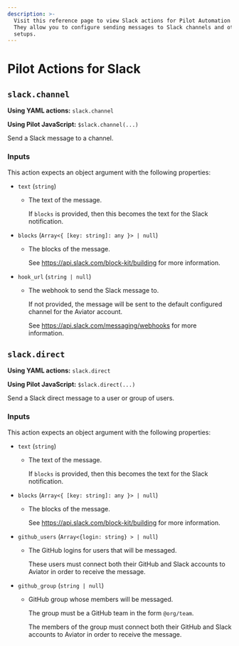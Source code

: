 ```yaml
---
description: >-
  Visit this reference page to view Slack actions for Pilot Automation Actions.
  They allow you to configure sending messages to Slack channels and other
  setups.
---
```


# Pilot Actions for Slack

## `slack.channel`

**Using YAML actions:** `slack.channel`

**Using Pilot JavaScript:** `$slack.channel(...)`

Send a Slack message to a channel.

### Inputs

This action expects an object argument with the following properties:

- `text` (`string`)

  - The text of the message.

    If `blocks` is provided, then this becomes the text for the Slack
    notification.

- `blocks` (`Array<{ [key: string]: any }> | null`)

  - The blocks of the message.

    See https://api.slack.com/block-kit/building for more information.

- `hook_url` (`string | null`)
  - The webhook to send the Slack message to.

    If not provided, the message will be sent to the default configured channel
    for the Aviator account.

    See https://api.slack.com/messaging/webhooks for more information.

## `slack.direct`

**Using YAML actions:** `slack.direct`

**Using Pilot JavaScript:** `$slack.direct(...)`

Send a Slack direct message to a user or group of users.

### Inputs

This action expects an object argument with the following properties:

- `text` (`string`)

  - The text of the message.

    If `blocks` is provided, then this becomes the text for the Slack
    notification.

- `blocks` (`Array<{ [key: string]: any }> | null`)

  - The blocks of the message.

    See https://api.slack.com/block-kit/building for more information.

- `github_users` (`Array<{login: string} > | null`)

  - The GitHub logins for users that will be messaged.

    These users must connect both their GitHub and Slack accounts to Aviator in
    order to receive the message.

- `github_group` (`string | null`)
  - GitHub group whose members will be messaged.

    The group must be a GitHub team in the form `@org/team`.

    The members of the group must connect both their GitHub and Slack accounts
    to Aviator in order to receive the message.
